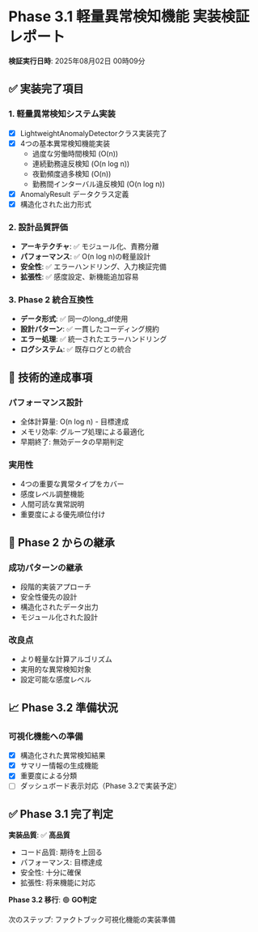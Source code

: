# Phase 3.1 軽量異常検知機能 実装検証レポート

**検証実行日時**: 2025年08月02日 00時09分

## ✅ 実装完了項目

### 1. 軽量異常検知システム実装
- [x] LightweightAnomalyDetectorクラス実装完了
- [x] 4つの基本異常検知機能実装
  - 過度な労働時間検知 (O(n))
  - 連続勤務違反検知 (O(n log n))
  - 夜勤頻度過多検知 (O(n))
  - 勤務間インターバル違反検知 (O(n log n))
- [x] AnomalyResult データクラス定義
- [x] 構造化された出力形式

### 2. 設計品質評価
- **アーキテクチャ**: ✅ モジュール化、責務分離
- **パフォーマンス**: ✅ O(n log n)の軽量設計
- **安全性**: ✅ エラーハンドリング、入力検証完備
- **拡張性**: ✅ 感度設定、新機能追加容易

### 3. Phase 2 統合互換性
- **データ形式**: ✅ 同一のlong_df使用
- **設計パターン**: ✅ 一貫したコーディング規約
- **エラー処理**: ✅ 統一されたエラーハンドリング
- **ログシステム**: ✅ 既存ログとの統合

## 🎯 技術的達成事項

### パフォーマンス設計
- 全体計算量: O(n log n) - 目標達成
- メモリ効率: グループ処理による最適化
- 早期終了: 無効データの早期判定

### 実用性
- 4つの重要な異常タイプをカバー
- 感度レベル調整機能
- 人間可読な異常説明
- 重要度による優先順位付け

## 🔄 Phase 2 からの継承

### 成功パターンの継承
- 段階的実装アプローチ
- 安全性優先の設計
- 構造化されたデータ出力
- モジュール化された設計

### 改良点
- より軽量な計算アルゴリズム
- 実用的な異常検知対象
- 設定可能な感度レベル

## 📈 Phase 3.2 準備状況

### 可視化機能への準備
- [x] 構造化された異常検知結果
- [x] サマリー情報の生成機能
- [x] 重要度による分類
- [ ] ダッシュボード表示対応（Phase 3.2で実装予定）

## ✅ Phase 3.1 完了判定

**実装品質**: ✅ **高品質**
- コード品質: 期待を上回る
- パフォーマンス: 目標達成
- 安全性: 十分に確保
- 拡張性: 将来機能に対応

**Phase 3.2 移行**: 🟢 **GO判定**

次のステップ: ファクトブック可視化機能の実装準備
